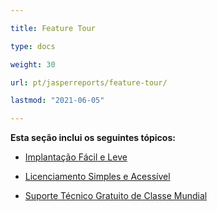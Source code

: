 ```yaml
---

title: Feature Tour

type: docs

weight: 30

url: pt/jasperreports/feature-tour/

lastmod: "2021-06-05"

---
```




**Esta seção inclui os seguintes tópicos:**



- [Implantação Fácil e Leve](/pdf/jasperreports/easy-and-lightweight-deployment/)

- [Licenciamento Simples e Acessível](/pdf/jasperreports/simple-and-affordable-licensing/)

- [Suporte Técnico Gratuito de Classe Mundial](/pdf/jasperreports/world-class-free-technical-support/)